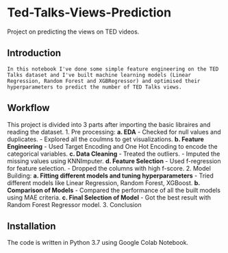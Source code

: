 # Ted-Talks-Views-Prediction
Project on predicting the views on TED videos.
## Introduction
    In this notebook I've done some simple feature engineering on the TED Talks dataset and I've built machine learning models (Linear Regression, Random Forest and XGBRegressor) and optimised their hyperparameters to predict the number of TED Talks views.
## Workflow
   This project is divided into 3 parts after importing the basic libraires and reading the dataset.
      1. Pre processing:
            **a. EDA**
                 - Checked for null values and duplicates.
                 - Explored all the coulmns to get visualizations.
            **b. Feature Engineering**
                 - Used Target Encoding and One Hot Encoding to encode the categorical variables.
            **c. Data Cleaning**
                 - Treated the outliers.
                 - Imputed the missing values using KNNImputer.
            **d. Feature Selection**
                 - Used f-regression for feature selection.
                 - Dropped the columns with high f-score.
      2. Model Building:
            **a. Fitting different models and tuning hyperparameters**
                 - Tried different models like Linear Regression, Random Forest, XGBoost.
            **b. Comparison of Models**
                 - Compared the performance of all the built models using MAE criteria.
            **c. Final Selection of Model**
                 - Got the best result with Random Forest Regressor model.
      3. Conclusion
## Installation
   The code is written in Python 3.7 using Google Colab Notebook.
